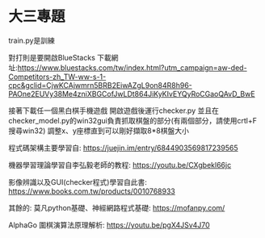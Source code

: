 # 大三專題
train.py是訓練

對打則是要開啟BlueStacks 下載網址:https://www.bluestacks.com/tw/index.html?utm_campaign=aw-ded-Competitors-zh_TW-ww-s-1-cpc&gclid=CjwKCAjwmrn5BRB2EiwAZgL9on84R8h96-PAOne2EUVy38Me4zniXBGCofJwLDt864JiKyKIvEYQyRoCGaoQAvD_BwE

接著下載任一個黑白棋手機遊戲 開啟遊戲後運行checker.py 並且在checker_model.py的win32gui負責抓取棋盤的部分(有兩個部分，請使用crtl+F搜尋win32)
調整x、y座標直到可以剛好擷取8*8棋盤大小


程式碼架構主要學習自: https://juejin.im/entry/6844903569817239565

機器學習理論學習自李弘毅老師的教程: https://youtu.be/CXgbekl66jc

影像辨識以及GUI(checker程式)學習自此書: https://www.books.com.tw/products/0010768933

其餘的:
莫凡python基礎、神經網路程式基礎: https://mofanpy.com/

AlphaGo 圍棋演算法原理解析: https://youtu.be/pgX4JSv4J70
